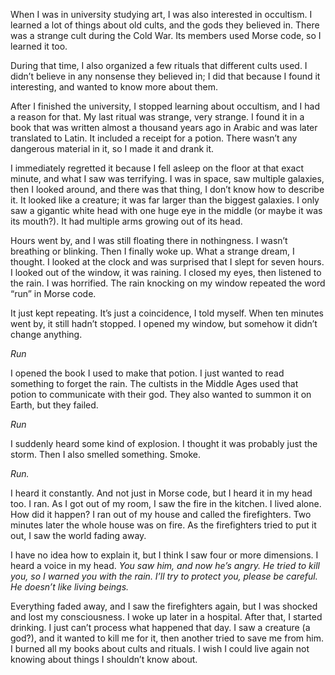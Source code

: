  When I was in university studying art, I was also interested in occultism. I learned a lot of things about old cults, and the gods they believed in. There was a strange cult during the Cold War. Its members used Morse code, so I learned it too.

During that time, I also organized a few rituals that different cults used. I didn’t believe in any nonsense they believed in; I did that because I found it interesting, and wanted to know more about them. 

After I finished the university, I stopped learning about occultism, and I had a reason for that. My last ritual was strange, very strange. I found it in a book that was written almost a thousand years ago in Arabic and was later translated to Latin. It included a receipt for a potion. There wasn’t any dangerous material in it, so I made it and drank it. 

I immediately regretted it because I fell asleep on the floor at that exact minute, and what I saw was terrifying. I was in space, saw multiple galaxies, then I looked around, and there was that thing, I don’t know how to describe it. It looked like a creature; it was far larger than the biggest galaxies. I only saw a gigantic white head with one huge eye in the middle (or maybe it was its mouth?). It had multiple arms growing out of its head. 

Hours went by, and I was still floating there in nothingness. I wasn’t breathing or blinking. Then I finally woke up. What a strange dream, I thought. I looked at the clock and was surprised that I slept for seven hours. I looked out of the window, it was raining. I closed my eyes, then listened to the rain. I was horrified. The rain knocking on my window repeated the word “run” in Morse code.

It just kept repeating. It’s just a coincidence, I told myself. When ten minutes went by, it still hadn’t stopped. I opened my window, but somehow it didn’t change anything. 

*Run*

I opened the book I used to make that potion. I just wanted to read something to forget the rain. The cultists in the Middle Ages used that potion to communicate with their god. They also wanted to summon it on Earth, but they failed. 

*Run*

I suddenly heard some kind of explosion. I thought it was probably just the storm. Then I also smelled something. Smoke. 

*Run.* 

I heard it constantly. And not just in Morse code, but I heard it in my head too. I ran. As I got out of my room, I saw the fire in the kitchen. I lived alone. How did it happen? I ran out of my house and called the firefighters. Two minutes later the whole house was on fire. As the firefighters tried to put it out, I saw the world fading away. 

I have no idea how to explain it, but I think I saw four or more dimensions. I heard a voice in my head. *You saw him, and now he’s angry. He tried to kill you, so I warned you with the rain. I’ll try to protect you, please be careful. He doesn’t like living beings.*

Everything faded away, and I saw the firefighters again, but I was shocked and lost my consciousness. I woke up later in a hospital. After that, I started drinking. I just can’t process what happened that day. I saw a creature (a god?), and it wanted to kill me for it, then another tried to save me from him. I burned all my books about cults and rituals. I wish I could live again not knowing about things I shouldn’t know about.